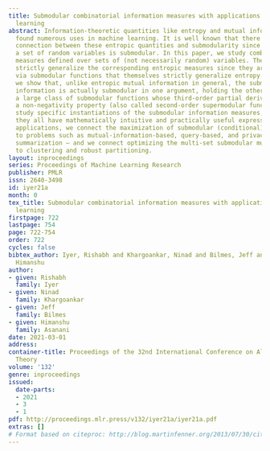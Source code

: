 ```yaml
---
title: Submodular combinatorial information measures with applications in machine
  learning
abstract: Information-theoretic quantities like entropy and mutual information have
  found numerous uses in machine learning. It is well known that there is a strong
  connection between these entropic quantities and submodularity since entropy over
  a set of random variables is submodular. In this paper, we study combinatorial information
  measures defined over sets of (not necessarily random) variables. These measures
  strictly generalize the corresponding entropic measures since they are all parameterized
  via submodular functions that themselves strictly generalize entropy. Critically,
  we show that, unlike entropic mutual information in general, the submodular mutual
  information is actually submodular in one argument, holding the other fixed, for
  a large class of submodular functions whose third-order partial derivatives satisfy
  a non-negativity property (also called second-order supermodular functions). We
  study specific instantiations of the submodular information measures, and see that
  they all have mathematically intuitive and practically useful expressions. Regarding
  applications, we connect the maximization of submodular (conditional) mutual information
  to problems such as mutual-information-based, query-based, and privacy preserving
  summarization — and we connect optimizing the multi-set submodular mutual information
  to clustering and robust partitioning.
layout: inproceedings
series: Proceedings of Machine Learning Research
publisher: PMLR
issn: 2640-3498
id: iyer21a
month: 0
tex_title: Submodular combinatorial information measures with applications in machine
  learning
firstpage: 722
lastpage: 754
page: 722-754
order: 722
cycles: false
bibtex_author: Iyer, Rishabh and Khargoankar, Ninad and Bilmes, Jeff and Asanani,
  Himanshu
author:
- given: Rishabh
  family: Iyer
- given: Ninad
  family: Khargoankar
- given: Jeff
  family: Bilmes
- given: Himanshu
  family: Asanani
date: 2021-03-01
address: 
container-title: Proceedings of the 32nd International Conference on Algorithmic Learning
  Theory
volume: '132'
genre: inproceedings
issued:
  date-parts:
  - 2021
  - 3
  - 1
pdf: http://proceedings.mlr.press/v132/iyer21a/iyer21a.pdf
extras: []
# Format based on citeproc: http://blog.martinfenner.org/2013/07/30/citeproc-yaml-for-bibliographies/
---
```

